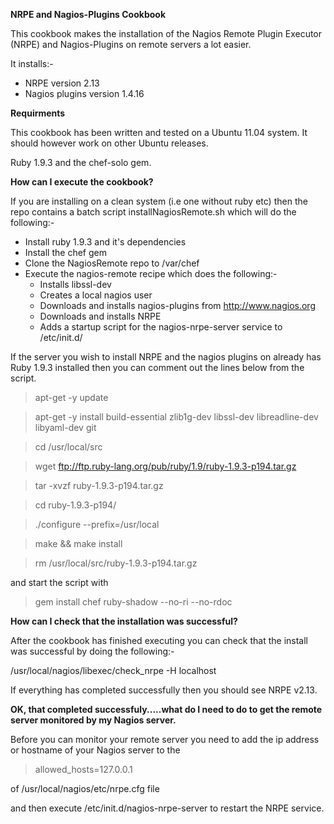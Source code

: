 **NRPE and Nagios-Plugins Cookbook**

This cookbook makes the installation of the Nagios Remote Plugin Executor (NRPE) and Nagios-Plugins on remote servers a lot easier.

It installs:-

* NRPE version 2.13
* Nagios plugins version 1.4.16

**Requirments**

This cookbook has been written and tested on a Ubuntu 11.04 system.  It should however work on other Ubuntu releases.

Ruby 1.9.3 and the chef-solo gem.




**How can I execute the cookbook?**

If you are installing on a clean system (i.e one without ruby etc) then the repo contains a batch script installNagiosRemote.sh which will do the following:-


* Install ruby 1.9.3 and it's dependencies
* Install the chef gem
* Clone the NagiosRemote repo to /var/chef
* Execute the nagios-remote recipe which does the following:-
	* Installs libssl-dev
	* Creates a local nagios user
	* Downloads and installs nagios-plugins from http://www.nagios.org
	* Downloads and installs NRPE
	* Adds a startup script for the nagios-nrpe-server service to /etc/init.d/

If the server you wish to install NRPE and the nagios plugins on already has Ruby 1.9.3 installed then you can comment out the lines below from the script.

>apt-get -y update

>apt-get -y install build-essential zlib1g-dev libssl-dev libreadline-dev libyaml-dev git

>cd /usr/local/src

>wget ftp://ftp.ruby-lang.org/pub/ruby/1.9/ruby-1.9.3-p194.tar.gz

>tar -xvzf ruby-1.9.3-p194.tar.gz

> cd ruby-1.9.3-p194/

> ./configure --prefix=/usr/local

> make && make install

>rm /usr/local/src/ruby-1.9.3-p194.tar.gz

and start the script with

> gem install chef ruby-shadow --no-ri --no-rdoc


**How can I check that the installation was successful?**

After the cookbook has finished executing you can check that the install was successful by doing the following:-

 /usr/local/nagios/libexec/check_nrpe -H localhost

If everything has completed  successfully then you should see NRPE v2.13.

**OK, that completed successfuly.....what do I need to do to get the remote server monitored by my Nagios server.**

Before you can monitor your remote server you need to add the ip address or hostname of your Nagios server to the

> allowed_hosts=127.0.0.1 <ip or hostname of nagios server here>

of /usr/local/nagios/etc/nrpe.cfg file 

and then execute /etc/init.d/nagios-nrpe-server to restart the NRPE service.

